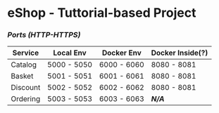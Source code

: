 # eShop - Tuttorial-based Project

### *Ports (HTTP-HTTPS)*

| Service            | Local Env | Docker Env | Docker Inside(?) |
| -------------------| --------- | ----------- | ----------------|
| Catalog            | 5000 - 5050 | 6000 - 6060 | 8080 - 8081 |
| Basket             | 5001 - 5051 | 6001 - 6061 | 8080 - 8081 |
| Discount           | 5002 - 5052 | 6002 - 6062 | 8080 - 8081 |
| Ordering           | 5003 - 5053 | 6003 - 6063 | ***N/A***   |
